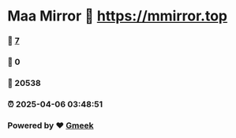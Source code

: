 # Maa Mirror :link: https://mmirror.top 
### :page_facing_up: [7](https://mmirror.top/tag.html) 
### :speech_balloon: 0 
### :hibiscus: 20538 
### :alarm_clock: 2025-04-06 03:48:51 
### Powered by :heart: [Gmeek](https://github.com/Meekdai/Gmeek)
